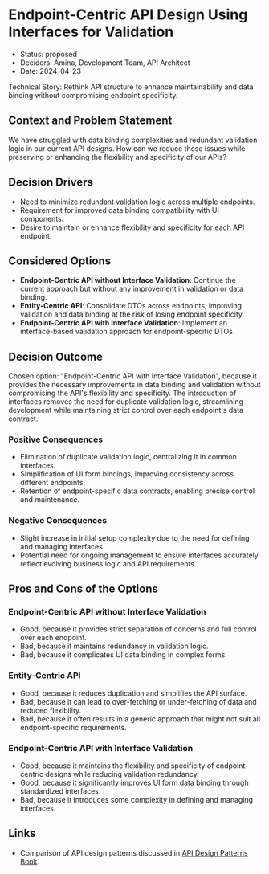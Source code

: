 # Endpoint-Centric API Design Using Interfaces for Validation

* Status: proposed
* Deciders: Amina, Development Team, API Architect
* Date: 2024-04-23

Technical Story: Rethink API structure to enhance maintainability and data binding without compromising endpoint specificity.

## Context and Problem Statement

We have struggled with data binding complexities and redundant validation logic in our current API designs. How can we reduce these issues while preserving or enhancing the flexibility and specificity of our APIs?

## Decision Drivers

* Need to minimize redundant validation logic across multiple endpoints.
* Requirement for improved data binding compatibility with UI components.
* Desire to maintain or enhance flexibility and specificity for each API endpoint.

## Considered Options

* **Endpoint-Centric API without Interface Validation**: Continue the current approach but without any improvement in validation or data binding.
* **Entity-Centric API**: Consolidate DTOs across endpoints, improving validation and data binding at the risk of losing endpoint specificity.
* **Endpoint-Centric API with Interface Validation**: Implement an interface-based validation approach for endpoint-specific DTOs.

## Decision Outcome

Chosen option: "Endpoint-Centric API with Interface Validation", because it provides the necessary improvements in data binding and validation without compromising the API's flexibility and specificity. The introduction of interfaces removes the need for duplicate validation logic, streamlining development while maintaining strict control over each endpoint's data contract.

### Positive Consequences

* Elimination of duplicate validation logic, centralizing it in common interfaces.
* Simplification of UI form bindings, improving consistency across different endpoints.
* Retention of endpoint-specific data contracts, enabling precise control and maintenance.

### Negative Consequences

* Slight increase in initial setup complexity due to the need for defining and managing interfaces.
* Potential need for ongoing management to ensure interfaces accurately reflect evolving business logic and API requirements.

## Pros and Cons of the Options

### Endpoint-Centric API without Interface Validation

* Good, because it provides strict separation of concerns and full control over each endpoint.
* Bad, because it maintains redundancy in validation logic.
* Bad, because it complicates UI data binding in complex forms.

### Entity-Centric API

* Good, because it reduces duplication and simplifies the API surface.
* Bad, because it can lead to over-fetching or under-fetching of data and reduced flexibility.
* Bad, because it often results in a generic approach that might not suit all endpoint-specific requirements.

### Endpoint-Centric API with Interface Validation

* Good, because it maintains the flexibility and specificity of endpoint-centric designs while reducing validation redundancy.
* Good, because it significantly improves UI form data binding through standardized interfaces.
* Bad, because it introduces some complexity in defining and managing interfaces.

## Links

* Comparison of API design patterns discussed in [API Design Patterns Book](https://example.com/api-design-patterns).

